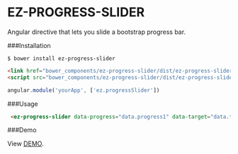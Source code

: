 EZ-PROGRESS-SLIDER
==================

Angular directive that lets you slide a bootstrap progress bar.

###Installation

```
$ bower install ez-progress-slider
```

```html
<link href="bower_components/ez-progress-slider/dist/ez-progress-slider.min.js" rel="stylesheet"/>
<script src="bower_components/ez-progress-slider/dist/ez-progress-slider.min.js"/>
```

```js
angular.module('yourApp', ['ez.progressSlider'])
```

###Usage

```html
 <ez-progress-slider data-progress="data.progress1" data-target="data.target1"></ez-progress-slider>
```

###Demo

View <a href="http://cdn.rawgit.com/jdewit/ez-progress-slider/master/index.html">DEMO</a>.
